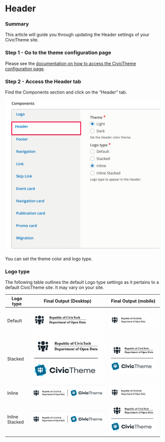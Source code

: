 # Header

### Summary <a href="#header-summary" id="header-summary"></a>

This article will guide you through updating the Header settings of your CivicTheme site.

### Step 1 - Go to the theme configuration page <a href="#header-step1-gotothethemeconfigurationpage" id="header-step1-gotothethemeconfigurationpage"></a>

Please see the [documentation on how to access the CivicTheme configuration page](https://salsadigital.atlassian.net/wiki/spaces/CIVIC/pages/2640249019/CivicTheme+Configuration+wip#Accessing-the-CivicTheme-configuration-page).

### Step 2 - Access the Header tab <a href="#header-step2-accesstheheadertab" id="header-step2-accesstheheadertab"></a>

Find the Components section and click on the “Header” tab.

![](../.gitbook/assets/2642903116.png)

You can set the theme color and logo type.

### Logo type <a href="#header-logotype" id="header-logotype"></a>

The following table outlines the default Logo type settings as it pertains to a default CivicTheme site. It may vary on your site.

| **Logo type**  | **Final Output (Desktop)**             | **Final Output (mobile)**              |
| -------------- | -------------------------------------- | -------------------------------------- |
| Default        | ![](../.gitbook/assets/2642903128.png) | ![](../.gitbook/assets/2642903128.png) |
| Stacked        | ![](../.gitbook/assets/2643329071.png) | ![](../.gitbook/assets/2643329071.png) |
| Inline         | ![](../.gitbook/assets/2642640970.png) | ![](../.gitbook/assets/2642903128.png) |
| Inline Stacked | ![](../.gitbook/assets/2643329079.png) | ![](../.gitbook/assets/2643329071.png) |
